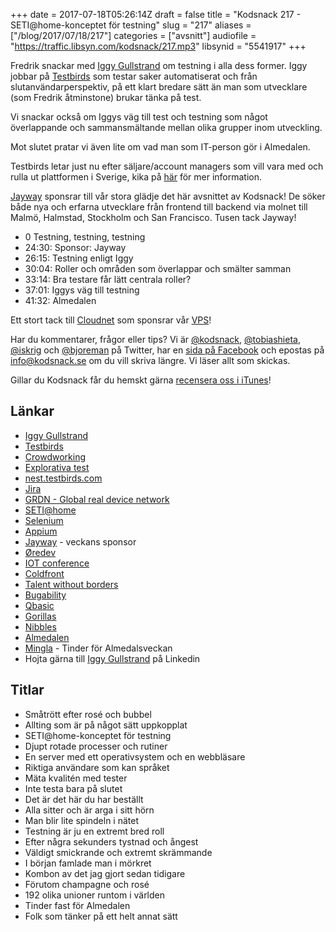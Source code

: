 +++
date = 2017-07-18T05:26:14Z
draft = false
title = "Kodsnack 217 - SETI@home-konceptet för testning"
slug = "217"
aliases = ["/blog/2017/07/18/217"]
categories = ["avsnitt"]
audiofile = "https://traffic.libsyn.com/kodsnack/217.mp3"
libsynid = "5541917"
+++

Fredrik snackar med [Iggy Gullstrand](https://www.linkedin.com/in/iggygullstrand) om testning i alla dess former. Iggy jobbar på [Testbirds](https://www.testbirds.se/) som testar saker automatiserat och från slutanvändarperspektiv, på ett klart bredare sätt än man som utvecklare (som Fredrik åtminstone) brukar tänka på test.

Vi snackar också om Iggys väg till test och testning som något överlappande och sammansmältande mellan olika grupper inom utveckling.

Mot slutet pratar vi även lite om vad man som IT-person gör i Almedalen.

Testbirds letar just nu efter säljare/account managers som vill vara med och rulla ut plattformen i Sverige, kika på [här](https://www.testbirds.se/foeretag/karriaer/lediga-tjaenster/#stockholm) för mer information.

[Jayway](https://www.jayway.com/) sponsrar till vår stora glädje det här avsnittet av Kodsnack! De söker både nya och erfarna utvecklare från frontend till backend via molnet till Malmö, Halmstad, Stockholm och San Francisco. Tusen tack Jayway!

* 0 Testning, testning, testning
* 24:30: Sponsor: Jayway
* 26:15: Testning enligt Iggy
* 30:04: Roller och områden som överlappar och smälter samman
* 33:14: Bra testare får lätt centrala roller?
* 37:01: Iggys väg till testning
* 41:32: Almedalen

Ett stort tack till [Cloudnet](http://www.cloudnet.se) som sponsrar vår [VPS](http://en.wikipedia.org/wiki/Virtual_private_server)!

Har du kommentarer, frågor eller tips? Vi är [@kodsnack](https://www.twitter.com/kodsnack), [@tobiashieta](https://www.twitter.com/tobiashieta), [@iskrig](https://www.twitter.com/iskrig) och [@bjoreman](https://www.twitter.com/bjoreman) på Twitter, har en [sida på Facebook](https://www.facebook.com/kodsnack) och epostas på [info@kodsnack.se](mailto:info@kodsnack.se) om du vill skriva längre. Vi läser allt som skickas.

Gillar du Kodsnack får du hemskt gärna [recensera oss i iTunes](http://itunes.apple.com/se/podcast/kodsnack/id561631498?l=en)!

## Länkar ##
* [Iggy Gullstrand](https://www.linkedin.com/in/iggygullstrand)
* [Testbirds](https://www.testbirds.se/)
* [Crowdworking](http://www.crowdworker.com/what-is-crowdworking-crowdsourcing/)
* [Explorativa test](https://en.wikipedia.org/wiki/Exploratory_testing)
* [nest.testbirds.com](https://nest.testbirds.com/#tester)
* [Jira](https://en.wikipedia.org/wiki/Jira_%28software%29)
* [GRDN - Global real device network](https://www.testbirds.se/device-cloud/device-cloud/devices/)
* [SETI@home](https://en.wikipedia.org/wiki/SETI@home)
* [Selenium](https://en.wikipedia.org/wiki/Selenium_%28software%29)
* [Appium](http://appium.io/)
* [Jayway](https://www.jayway.com/) - veckans sponsor
* [Øredev](http://oredev.org/)
* [IOT conference](http://www.iotconf.se/)
* [Coldfront](https://2017.coldfront.co/)
* [Talent without borders](https://www.talentwithoutborders.io/)
* [Bugability](https://www.testbirds.com/services/testbirds-exclusives/bugabilitytm/)
* [Qbasic](https://en.wikipedia.org/wiki/QBasic)
* [Gorillas](https://en.wikipedia.org/wiki/Gorillas_%28video_game%29)
* [Nibbles](https://en.wikipedia.org/wiki/Nibbles_%28video_game%29)
* [Almedalen](https://sv.wikipedia.org/wiki/Almedalsveckan)
* [Mingla](https://www.resume.se/nyheter/artiklar/2016/06/21/de-lanserar-ett-tinder-for-almedalen--ska-skapa-fler-moten/) - Tinder för Almedalsveckan
* Hojta gärna till [Iggy Gullstrand](https://www.linkedin.com/in/iggygullstrand) på Linkedin

## Titlar ##
* Småtrött efter rosé och bubbel
* Allting som är på något sätt uppkopplat
* SETI@home-konceptet för testning
* Djupt rotade processer och rutiner
* En server med ett operativsystem och en webbläsare
* Riktiga användare som kan språket
* Mäta kvalitén med tester
* Inte testa bara på slutet
* Det är det här du har beställt
* Alla sitter och är arga i sitt hörn
* Man blir lite spindeln i nätet
* Testning är ju en extremt bred roll
* Efter några sekunders tystnad och ångest
* Väldigt smickrande och extremt skrämmande
* I början famlade man i mörkret
* Kombon av det jag gjort sedan tidigare
* Förutom champagne och rosé
* 192 olika unioner runtom i världen
* Tinder fast för Almedalen
* Folk som tänker på ett helt annat sätt